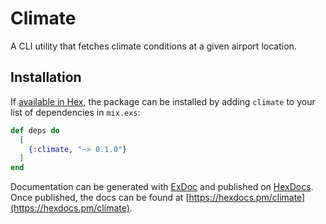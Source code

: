 # Climate

A CLI utility that fetches climate conditions at a given airport location.

## Installation

If [available in Hex](https://hex.pm/docs/publish), the package can be installed
by adding `climate` to your list of dependencies in `mix.exs`:

```elixir
def deps do
  [
    {:climate, "~> 0.1.0"}
  ]
end
```

Documentation can be generated with [ExDoc](https://github.com/elixir-lang/ex_doc)
and published on [HexDocs](https://hexdocs.pm). Once published, the docs can
be found at [https://hexdocs.pm/climate](https://hexdocs.pm/climate).

